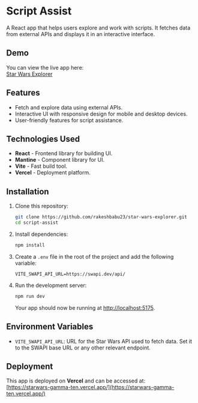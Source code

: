 # Script Assist

A React app that helps users explore and work with scripts. It fetches data from external APIs and displays it in an interactive interface.

## Demo

You can view the live app here:  
[Star Wars Explorer](https://starwars-gamma-ten.vercel.app/)

## Features

- Fetch and explore data using external APIs.
- Interactive UI with responsive design for mobile and desktop devices.
- User-friendly features for script assistance.

## Technologies Used

- **React** - Frontend library for building UI.
- **Mantine** - Component library for UI.
- **Vite** - Fast build tool.
- **Vercel** - Deployment platform.

## Installation

1. Clone this repository:

    ```bash
    git clone https://github.com/rakeshbabu23/star-wars-explorer.git
    cd script-assist
    ```

2. Install dependencies:

    ```bash
    npm install
    ```

3. Create a `.env` file in the root of the project and add the following variable:

    ```env
    VITE_SWAPI_API_URL=https://swapi.dev/api/
    ```

4. Run the development server:

    ```bash
    npm run dev
    ```

    Your app should now be running at [http://localhost:5175](http://localhost:5175).

## Environment Variables

- `VITE_SWAPI_API_URL`: URL for the Star Wars API used to fetch data. Set it to the SWAPI base URL or any other relevant endpoint.

## Deployment

This app is deployed on **Vercel** and can be accessed at:  
[https://starwars-gamma-ten.vercel.app/](https://starwars-gamma-ten.vercel.app/)

